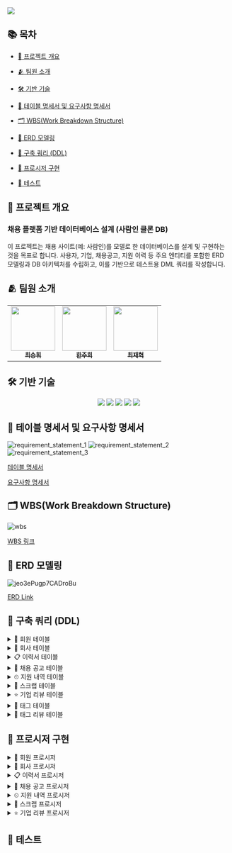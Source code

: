 <img src="https://capsule-render.vercel.app/api?type=waving&color=auto&height=250&section=header&text=7%20Team%20Job%20Market&desc=DB%20프로젝트&fontAlignY=35&descAlign=80&descAlignY=50&fontSize=80" />

## 📚 목차

- [📌 프로젝트 개요](#-프로젝트-개요)

- [🫂 팀원 소개](#-팀원-소개)

- [🛠️ 기반 기술](#%EF%B8%8F-기반-기술)

- [📄 테이블 명세서 및 요구사항 명세서](#-테이블-명세서-및-요구사항-명세서)
    
- [🗂️ WBS(Work Breakdown Structure)](#%EF%B8%8F-wbswork-breakdown-structure)
    
- [🧩 ERD 모델링](#-erd-모델링)
    
- [📌 구축 쿼리 (DDL)](#-구축-쿼리-ddl)

- [📌 프로시저 구현](#-프로시저-구현)
    
- [🧪 테스트](#-테스트)
    

## 📌 프로젝트 개요

### 채용 플랫폼 기반 데이터베이스 설계 (사람인 클론 DB)

이 프로젝트는 채용 사이트(예: 사람인)를 모델로 한 데이터베이스를 설계 및 구현하는 것을 목표로 합니다. 사용자, 기업, 채용공고, 지원 이력 등 주요 엔티티를 포함한 ERD 모델링과 DB 아키텍처를 수립하고, 이를 기반으로 테스트용 DML 쿼리를 작성합니다.


## 🫂 팀원 소개

<table align="center">
  <tbody>
    <tr>
      <td align="center"><a href="https://github.com/kishinoa"><img src="https://avatars.githubusercontent.com/u/109147221?v=4" width="100px;" alt=""/><br /><sub><b> 최승휘 </b></sub></a><br /></td>
      <td align="center"><a href="https://github.com/jh-story"><img src="https://avatars.githubusercontent.com/u/189600163?v=4" width="100px;" alt=""/><br /><sub><b> 한주희 </b></sub></a><br /></td>
      <td align="center"><a href="https://github.com/chaserChoi"><img src="https://avatars.githubusercontent.com/u/146907065?v=4" width="100px;" alt=""/><br /><sub><b> 최재혁 </b></sub></a><br /></td>
    </tr>
  </tbody>
</table>


## 🛠️ 기반 기술

<p align="center">
  <img src="https://img.shields.io/badge/MariaDB-003545?style=for-the-badge&logo=mariadb&logoColor=white" />
  <img src="https://img.shields.io/badge/ERDCloud-1F1F1F?style=for-the-badge&logo=cloud&logoColor=white" />
  <img src="https://img.shields.io/badge/MySQL%20Workbench-4479A1?style=for-the-badge&logo=mysql&logoColor=white" />
  <img src="https://img.shields.io/badge/DataGrip-000000?style=for-the-badge&logo=datagrip&logoColor=white" />
  <img src="https://img.shields.io/badge/SQL-336791?style=for-the-badge&logo=sqlite&logoColor=white" />
</p>


## 📄 테이블 명세서 및 요구사항 명세서

![requirement_statement_1](https://github.com/user-attachments/assets/f3e5c12f-6f44-44a5-93f1-c57533d88471)
![requirement_statement_2](https://github.com/user-attachments/assets/8eefa237-f1a0-4689-9983-7061393b32e3)
![requirement_statement_3](https://github.com/user-attachments/assets/59865f17-67d1-4515-8535-c439ab07c543)

[테이블 명세서](https://docs.google.com/spreadsheets/d/1hTqacqHRHbYbnGm-4wQmmA5KcH_lW9ZH21sl9GiFgTY/edit?gid=356922980#gid=356922980)

[요구사항 명세서](https://docs.google.com/spreadsheets/d/1hTqacqHRHbYbnGm-4wQmmA5KcH_lW9ZH21sl9GiFgTY/edit?gid=933404418#gid=933404418)


## 🗂️ WBS(Work Breakdown Structure)

![wbs](https://github.com/user-attachments/assets/ee96ccc6-54c3-4564-a292-d3ab4e0475fa)

[WBS 링크](https://docs.google.com/spreadsheets/d/1hTqacqHRHbYbnGm-4wQmmA5KcH_lW9ZH21sl9GiFgTY/edit?gid=0#gid=0)


## 🧩 ERD 모델링

![jeo3ePugp7CADroBu](https://github.com/user-attachments/assets/ed9d11ec-1453-4edf-8ab0-c659f78f169d)

[ERD Link](https://www.erdcloud.com/d/jeo3ePugp7CADroBu)


## 📌 구축 쿼리 (DDL)

<details>
<summary>🙆 회원 테이블</summary>
<div>

```sql
create table member (
    id			bigint primary key auto_increment,
    email			varchar(255) not null unique,
    name			varchar(255) not null,
    password		varchar(255) not null,
    account_date	datetime not null default CURRENT_TIMESTAMP,
    member_type		enum('user', 'company') default 'user',
    state			enum('online', 'offline', 'withdraw') default 'offline'
)
```

</div>
</details>
<details>
<summary>🏢 회사 테이블</summary>
<div markdown="1">

```sql
create table company (
    id			bigint primary key auto_increment,
    name			varchar(255) not null,
    address			varchar(255) not null,
    homepage		varchar(255) not null,
    phone_number	varchar(255) not null,
    member_id		bigint not null,
    foreign key(member_id) references member(id)
);
```

</div>
</details>
<details>
<summary>📋 이력서 테이블</summary>
<div markdown="1">

```sql
create table resume (
    id			bigint primary key auto_increment,
    title			varchar(255) not null,
    contents		varchar(1000) not null,
    create_time		datetime not null default CURRENT_TIMESTAMP,
    update_time		datetime,
    member_id		bigint not null,
    foreign key(member_id) references member(id)
);
```

</div>
</details>
<details>
<summary>📣 채용 공고 테이블</summary>
<div markdown="1">

```sql
create table job_posting (
    id			bigint primary key auto_increment,
    title			varchar(255) not null,
    contents		varchar(255) not null,
    career			varchar(1000) not null,
    salary			varchar(255) not null,
    category		varchar(255) not null,
    state			enum('hiring', 'deadline') default 'hiring',
    create_time		datetime not null default CURRENT_TIMESTAMP,
    deadline		datetime,
    company_id		bigint not null,
    foreign key(company_id) references company(id)
);
```

</div>
</details>
<details>
<summary>⏲ 지원 내역 테이블</summary>
<div markdown="1">

```sql
create table appli_record (
    id			bigint primary key auto_increment,
    resume_id		bigint not null,
    posting_id		bigint not null,
    appli_time		datetime not null default CURRENT_TIMESTAMP,
    result          enum('apply', 'passed', 'failed') not null default 'apply',
    foreign key(resume_id) references resume(id),
    foreign key(posting_id) references job_posting(id)
);
```

</div>
</details>
<details>
<summary>📎 스크랩 테이블</summary>
<div markdown="1">

```sql
create table scrap (
    id			bigint primary key auto_increment,
    member_id		bigint not null,
    posting_id		bigint not null,
    scrap_time		datetime not null default CURRENT_TIMESTAMP,
    foreign key(member_id) references member(id),
    foreign key(posting_id) references job_posting(id)
);
```

</div>
</details>
<details>
<summary>⭐ 기업 리뷰 테이블</summary>
<div markdown="1">

```sql
create table review (
    id			bigint primary key auto_increment,
    rating			decimal(2, 1) not null default 0.0,
    contents		varchar(1000) not null,
    create_time		datetime not null default CURRENT_TIMESTAMP,
    update_time		datetime,
    member_id		bigint not null,
    company_id		bigint not null,
    foreign key(member_id) references member(id),
    foreign key(company_id) references company(id)
);
```

</div>
</details>
<details>
<summary>🔖 태그 테이블</summary>
<div markdown="1">

```sql
create table tag (
    id			bigint primary key auto_increment,
    contents		varchar(255)
);
```

</div>
</details>
<details>
<summary>🔖 태그 리뷰 테이블</summary>
<div markdown="1">

```sql
create table tag_review (
    id			bigint primary key auto_increment,
    tag_id			bigint not null,
    review_id		bigint not null,
    foreign key(review_id) references review(id),
    foreign key(tag_id) references tag(id)
);
```

</div>
</details>


## 📌 프로시저 구현

<details>
<summary>🙆 회원 프로시저</summary>
<div>    
<details>  
<summary> 회원 가입 </summary>
    
```sql
delimiter //
CREATE PROCEDURE signup (in emailInput varchar(255), in nameInput varchar(255), in passwordInput varchar(255), in typeInput int)
begin
	if (select 1=1 from member where email = emailInput) then
		signal sqlstate '45000' set message_text = '이미 가입된 계정입니다.';
	else 
		if typeInput = 0 then
			insert into member(email, name, password) values(emailInput, nameInput, passwordInput);
            select '개인계정 가입 완료!' as message;
		else 
			insert into member(email, name, password, member_type) values(emailInput, nameInput, passwordInput, 'company');
            select '회사계정 가입 완료!' as message;
		end if;
	end if;
end //
delimiter ;
```

```sql
call signup('aa@naver.com', '호날두', '1234', 0);
call signup('ab@naver.com', '손흥민', '1234', 0);
call signup('ac@naver.com', '김민재', '1234', 0);
call signup('ad@naver.com', '메시', '1234', 1);
call signup('ae@naver.com', '홍명보', '1234', 1);
```

![회원_등록](https://github.com/user-attachments/assets/dd52741d-81ce-48cf-9937-88d74274ec56)

</details>
<details>
    
<summary> 로그인 </summary>
    
```sql
-- 로그인 프로시저
delimiter //
create procedure login (in emailInput varchar(255), in passwordInput varchar(255))
begin
	select password into @password from member where email = emailInput;
	if (select 1=1 from member where email = emailInput) then
		if @password = passwordInput then
			update member set state = 'online' where email = emailInput;
			select '로그인 완료!' as message;
		else
			signal sqlstate '45000' set message_text = '비밀번호가 틀렸습니다.';
		end if;
	else 
		signal sqlstate '45000' set message_text = '존재하지 않는 계정입니다.';
	end if;
end //
delimiter ;
```

```sql
call login('aa@naver.com', '1234');
```

![로그인](https://github.com/user-attachments/assets/e210efa2-6bee-405c-8f10-2373390c7e89)

</details>
<details>
    
<summary> 로그아웃 </summary>
    
```sql
-- 로그아웃 프로시저
delimiter //
create procedure logout (in emailInput varchar(255), in passwordInput varchar(255))
begin
	select password, state into @password, @state from member where email = emailInput;
	if (select 1=1 from member where email = emailInput) then
		if @password = passwordInput then
			if @state = 'online' then
				update member set state = 'offline' where email = emailInput;
				select '로그아웃 완료!' as message;
			else
				signal sqlstate '45000' set message_text = '온라인 상태가 아닙니다.';
			end if;
		else
			signal sqlstate '45000' set message_text = '비밀번호가 틀렸습니다.';
		end if;
	else 
		signal sqlstate '45000' set message_text = '존재하지 않는 계정입니다.';
	end if;
end //
delimiter ;
```

```sql
call logout('aa@naver.com', '1234');
```

![로그아웃](https://github.com/user-attachments/assets/8e6f551b-4831-48d1-9108-f980b539fc19)

</details>
<details>
    
<summary> 유저 정보 수정 </summary>
    
```sql
-- 유저 정보 수정 프로시저
delimiter //
create procedure userupdate (in emailInput varchar(255), in nameInput varchar(255), in passwordInput varchar(255))
begin
	select state into @state from member where email = emailInput;
	if (select 1=1 from member where email = emailInput) then
		if @state = 'online' then
			update member set name = nameInput, password = passwordInput where email = emailInput;
			select '회원정보 수정 완료!' as message;
		else
			signal sqlstate '45000' set message_text = '오프라인 상태입니다.';
		end if;
	else 
		signal sqlstate '45000' set message_text = '존재하지 않는 계정입니다.';
	end if;
end //
delimiter ;
```

```sql
call userupdate('aa@naver.com', '호날두', '0123');
```

![유저_정보_수정](https://github.com/user-attachments/assets/62df38c0-3609-40e3-8609-9d8bc21a222e)

</details>
<details>
    
<summary> 회원 탈퇴 </summary>
    
```sql
-- 회원 탈퇴 프로시저
delimiter //
create procedure withdrawal (in emailInput varchar(255), in passwordInput varchar(255))
begin
	select state, password into @state, @password from member where email = emailInput;
	if (select 1=1 from member where email = emailInput) then
		if @state = 'online' then
			if @password = passwordInput then
				update member set state = 'withdraw' where email = emailInput;
				select '회원 탈퇴 완료!' as message;
			else
				signal sqlstate '45000' set message_text = '비밀번호가 틀렸습니다.';
			end if;
		else
			signal sqlstate '45000' set message_text = '오프라인 상태입니다.';
		end if;
	else 
		signal sqlstate '45000' set message_text = '존재하지 않는 계정입니다.';
	end if;
end //
delimiter ;
```

```sql
call withdrawal('aa@naver.com', '0123');
```

![회원_탈퇴](https://github.com/user-attachments/assets/23d23bc0-8600-4e04-83c0-3bf6e7d045c5)

</details>
<details>
    
<summary> 회원 복구 </summary>
    
```sql
-- 회원 복구 프로시저
delimiter //
create procedure recovery (in emailInput varchar(255), in passwordInput varchar(255))
begin
	select state, password into @state, @password from member where email = emailInput;
	if (select 1=1 from member where email = emailInput) then
		if @state = 'withdraw' then
			if @password = passwordInput then
				update member set state = 'offline' where email = emailInput;
				select '회원복구 완료!' as message;
			else
				signal sqlstate '45000' set message_text = '비밀번호가 틀렸습니다.';
			end if;
		else
			signal sqlstate '45000' set message_text = '탈퇴한 계정이 아닙니다.';
		end if;
	else 
		signal sqlstate '45000' set message_text = '탈퇴한 계정이 아닙니다.';
	end if;
end //
delimiter ;
```

```sql
call recovery('aa@naver.com', '0123');
```

![회원_복구](https://github.com/user-attachments/assets/5d2d4054-69e7-45f5-9c1c-485bc62eeec3)

</details>
</div>
</details>

<details>
<summary>🏢 회사 프로시저</summary>
<div markdown="1">

<details>  
<summary> 회사 정보 등록 & 수정 </summary>
    
```sql
-- 회사 정보 등록 and 수정 프로시저
delimiter //
create procedure companyinup (in emailInput varchar(255), in companynameInput varchar(255), in addressInput varchar(255), in homepageInput varchar(255), in phonenumInput varchar(255))
begin
	select state, member_type, id into @state, @type, @id from member where email = emailInput;
	if (select 1=1 from member where email = emailInput) then
		if @state = 'online' then
			if @type = 'company' then
				if (select 1=1 from company where member_id = @id) then
					update company set name = companynameInput, address = addressInput, homepage = homepageInput, phone_number = phonenumInput where member_id = @id;
					select '회사정보 수정 완료!' as message;
				else
					insert into company(name, address, homepage, phone_number, member_id) values(companynameInput, addressInput, homepageInput, phonenumInput, @id);
					select '회사정보 등록 완료!' as message;
				end if;
			else
				signal sqlstate '45000' set message_text = '회사 계정만 등록 가능';
			end if;
		else
			signal sqlstate '45000' set message_text = '온라인상태가 아닙니다.';
		end if;
	else 
		signal sqlstate '45000' set message_text = '존재하지 않는 계정입니다.';
	end if;
end //
delimiter ;
```

```sql
-- 등록
call companyinup('ad@naver.com', '바르셀로나', '스페인 바르셀로나', 'www.ad.com', '010-1234-5678');

-- 수정 (프로시저 같음)
call companyinup('ad@naver.com', '바르셀로나', '스페인 바르셀로나', 'www.ad.com', '010-1234-1234');
```

![회사_정보_등록](https://github.com/user-attachments/assets/05c5db8b-55b7-4976-b135-e9f4add1e74f)

![회사_수정](https://github.com/user-attachments/assets/10b0d88b-2d60-4f8c-979d-c6df71c48a9c)

</details>
<details>
    
<summary> 회사 정보 삭제 </summary>
    
```sql
-- 회사 정보 삭제 프로시저
delimiter //
create procedure companydel (in emailInput varchar(255))
begin
	select state, member_type, id into @state, @type, @id from member where email = emailInput;
	if (select 1=1 from member where email = emailInput) then
		if @state = 'online' then
			if @type = 'company' then
				if (select 1=1 from company where member_id = @id) then
					delete from company where member_id = @id;
					select '회사 정보 삭제 완료!' as message;
				else
					signal sqlstate '45000' set message_text = '등록한 회사 정보가 없음';
				end if;
			else
				signal sqlstate '45000' set message_text = '회사 계정만 삭제 가능';
			end if;
		else
			signal sqlstate '45000' set message_text = '온라인 상태가 아닙니다.';
		end if;
	else 
		signal sqlstate '45000' set message_text = '존재하지 않는 계정입니다.';
	end if;
end //
delimiter ;
```

```sql
call companydel('ad@naver.com');
```

![회사_삭제](https://github.com/user-attachments/assets/741a9363-4f33-4732-b569-3eb2a29558a9)

</details>
</div>
</details>

<details>
<summary>📋 이력서 프로시저</summary>
<div markdown="1">

<details>  
<summary> 이력서 등록 </summary>
    
```sql
-- 이력서 등록 프로시저
-- 개인 계정 -> 이력서 등록 (제목, 내용)
DELIMITER //
create procedure RESUME_001(
    in titleInput varchar(255),
    in contentsInput varchar(1000),
    in memberIdInput bigint
)
begin
    if exists(select 1 from member where id = memberIdInput and member_type = 'user' and state = 'online') then
        if (select 1 from resume where member_id = memberIdInput and title = titleInput) then
            -- 이미 등록된 이력서 제목이 존재하는 경우 오류 발생
            signal sqlstate '45000' set message_text = '이미 등록된 이력서 제목이 존재합니다.';
        else
            insert into resume (title, contents, member_id)
                values (titleInput, contentsInput, memberIdInput);

            -- 이력서 등록 성공 메세지
            select '이력서 등록 완료!' as message;
        end if;
    else
        -- 개인 계정이 아닌 경우 오류 발생
        signal sqlstate '45000' set message_text = '개인 계정만 등록 가능!';
    end if;
end //
delimiter ;
```

```sql
call RESUME_001('이력서1', '바르셀로나 지원합니다.', 1);
call RESUME_001('이력서2', '국가대표 공격수 지원합니다.', 2);
call RESUME_001('이력서3', '국가대표 수비수 지원합니다.', 3);
```

![이력서_등록](https://github.com/user-attachments/assets/95aa9992-c1d0-4407-85b5-dc434d025f4b)

</details>
<details>
    
<summary> 이력서 수정 </summary>
    
```sql
-- 이력서 수정 프로시저
-- 이력서 내용 수정
delimiter //
create procedure RESUME_002(
    in memberIdInput bigint, 
    in idInput bigint,
    in titleInput varchar(255),
    in contentsInput varchar(1000))
begin
    -- 이력서 ID가 존재하는지 확인
    if exists(select 1 from member where id = memberIdInput and member_type = 'user' and state = 'online') then
        update resume
        set title = titleInput,
            contents = contentsInput,
            update_time = CURRENT_TIMESTAMP
        where id = idInput;

        select '이력서가 수정되었습니다.' as message;
    else
        -- 개인 계정이 아닌 경우 오류 발생
        signal sqlstate '45000' set message_text = '개인 계정 및 online 상태만 수정 가능!';
    end if;
end //
delimiter ;
```

```sql
call RESUME_002(3, 3, '이력서4', '국가대표 수비수 지원합니다.');
```

![이력서_수정](https://github.com/user-attachments/assets/89e552f1-8f08-45b1-8072-30c122e4b75d)

</details>
<details>
    
<summary> 이력서 삭제 </summary>
    
```sql
-- 이력서 삭제 프로시저
-- ✔️ 회사 계정 → 공고 삭제
delimiter //
create procedure RESUME_003(
    in memberIdInput bigint, 
    in idInput bigint
)
begin
    if exists(select 1 from member where id = memberIdInput and member_type = 'user' and state = 'online') then
        delete from resume
        where id = idInput;

        select '이력서가 삭제되었습니다.' as message;
    else
        -- 개인 계정이 아닌 경우 오류 발생
        signal sqlstate '45000' set message_text = '개인 계정 및 online 상태만 삭제 가능!';
    end if;
end //
delimiter ;
```

```sql
call RESUME_003(3, 3);
```

![이력서_삭제](https://github.com/user-attachments/assets/bf7a025d-c5f5-471c-ba8f-b31541d7cd6d)

</details>

</div>
</details>

<details>
<summary>📣 채용 공고 프로시저</summary>
<div markdown="1">

<details>  
<summary> 공고 등록 </summary>
    
```sql
-- 공고 등록 프로시저
-- ✔️ 회사 계정 → 공고 등록 가능
-- 제목, 내용, 경력, 연봉, 마감시간, 카테고리, 상태
delimiter //
create procedure POSTING_001(
    IN memberIdInput BIGINT,
    IN titleInput VARCHAR(255),
    IN contentsInput VARCHAR(255),
    IN careerInput VARCHAR(1000),
    IN salaryInput VARCHAR(255),
    IN categoryInput VARCHAR(255),
    IN deadlineInput DATETIME
)
begin
    -- 회사 계정 ID 변수
    declare v_company_id bigint;

    -- 회사 계정 확인
    if exists(select 1 from member where id = memberIdInput and member_type = 'company' and state = 'online') then
        -- 회사 ID 조회
        select id into v_company_id from company where member_id = memberIdInput;

        -- 채용 공고 등록
        insert into job_posting(title, contents, career, salary, category, deadline, company_id)
            VALUES (titleInput, contentsInput, careerInput, salaryInput, categoryInput, deadlineInput, v_company_id);
    else
        -- 회사 계정이 아닌 경우 오류 발생
        signal sqlstate '45000' set message_text = '회사 계정만 등록 가능';
    end if;
end //
delimiter ;
```

```sql
call POSTING_001(4, '선수모집', '선수 구합니다', '1년', '3000만원', '스포츠', '2025-06-10');
call POSTING_001(5, '국가대표 모집', '선수 구합니다', '1년', '3000만원', '스포츠', '2025-06-09');
```

![공고_등록](https://github.com/user-attachments/assets/d59500f8-6ca7-4d48-b1ef-6d6d56b1809a)

</details>
<details>
    
<summary> 공고 수정 </summary>
    
```sql
-- 공고 수정 프로시저
-- ✔️ 회사 계정 → 원하는 공고 수정 가능
-- 제목, 내용, 경력, 연봉, 마감시간, 카테고리
delimiter //
create procedure POSTING_002(
    in memberIdInput bigint,
    in postingIdInput bigint,
    in titleInput varchar(255),
    in contentsInput varchar(255),
    in careerInput varchar(1000),
    in salaryInput varchar(255),
    in categoryInput varchar(255),
    in deadlineInput datetime
)
begin
    -- 회사 계정 ID 변수
    declare v_company_id bigint;

    -- 회사 계정 확인
    if exists(select 1 from member where id = memberIdInput and member_type = 'company' and state = 'online') then
        select id into v_company_id from company where member_id = memberIdInput;

        -- 공고 ID & 회사 ID 일치한지 확인
        if exists(select 1 from job_posting where id = postingIdInput and company_id = v_company_id) then
            update job_posting
            set title = titleInput,
                contents = contentsInput,
                career = careerInput,
                salary = salaryInput,
                category = categoryInput,
                deadline = deadlineInput
            where id = postingIdInput;
        else
            -- 공고가 존재하지 않거나 수정 권한이 없는 경우(회사ID 다른 경우) 오류 발생
            signal sqlstate '45000' set message_text = '수정 권한이 없거나 존재하지 않는 공고입니다.';
        end if;
    else
        -- 회사 계정이 아닌 경우 오류 발생
        signal sqlstate '45000' set message_text = '회사 계정만 수정 가능!';
    end if;
end //
delimiter ;
```

```sql
call POSTING_002(4, 1, '선수모집', '선수 구합니다', '1년', '3500만원', '스포츠', '2025-06-10');
```

![공고_수정](https://github.com/user-attachments/assets/beab0ec5-fb90-4fb6-924c-5d854bd1bbcf)

</details>
<details>
    
<summary> 공고 상태 변경 </summary>
    
```sql
-- 공고 상태 변경 프로시저
-- ✔️ 회사 계정 → 공고 마감시간 지날 시에 상태 변경
# (기본은 고용중(hiring) > 마감(deadline)으로 상태 변경)
delimiter //
create procedure POSTING_003()
begin
    update job_posting
    set state = 'deadline'
    where deadline < now()
    and state = 'hiring';
end //
delimiter ;
```

```sql
call POSTING_003();
```

![공고_상태_등록](https://github.com/user-attachments/assets/609e72f5-c132-4329-9275-c32e523de93d)

</details>
<details>
    
<summary> 공고 삭제 </summary>
    
```sql
-- 공고 삭제 프로시저
-- ✔️ 회사 계정 → 공고 삭제
delimiter //
create procedure POSTING_004(
    in memberIdInput bigint,
    in postingIdInput bigint
)
begin
    -- 회사 계정 ID 변수
    declare v_company_id bigint;

    -- 회사 계정 확인
    if exists(select 1 from member where id = memberIdInput and member_type = 'company' and state = 'online') then
        select id into v_company_id from company where member_id = memberIdInput;

        -- 공고 ID & 회사 ID 일치한지 확인
        if exists(select 1 from job_posting where id = postingIdInput and company_id = v_company_id) then
            delete from job_posting where id = postingIdInput;
        else
            -- 공고가 존재하지 않거나 삭제 권한이 없는 경우(회사ID 다른 경우) 오류 발생
            signal sqlstate '45000' set message_text = '삭제 권한 없거나 존재하지 않는 공고입니다!';
        end if;
    else
        -- 회사 계정이 아닌 경우 오류 발생
        signal sqlstate '45000' set message_text = '회사 계정만 삭제 가능!';
    end if;
end //
delimiter ;
```

```sql
call POSTING_004(5, 2);
```

![공고_삭제](https://github.com/user-attachments/assets/83d57fd1-bd4f-4d2a-914f-a1d1496d0e04)

</details>

</div>
</details>

<details>
<summary>⏲ 지원 내역 프로시저</summary>
<div markdown="1">

<details>
    
<summary> 이력서 지원 </summary>
    
```sql
-- 지원 내역 프로시저
-- 이력서 지원
-- ✔️ 사용자의 이력서를 공고에 지원
delimiter //
create procedure APPLY_001(
    in memberIdInput bigint,
    in resumeIdInput bigint,
    in postingIdInput bigint
)
begin
    declare v_resume_owner bigint;
    declare v_deadline datetime;

    -- 회원 상태 확인
    IF EXISTS (
        select 1 from member
        where id = memberIdInput and state = 'online'
    ) then
        -- 이력서 소유자 확인
        select member_id into v_resume_owner from resume where id = resumeIdInput;
        select deadline into v_deadline from job_posting where id = postingIdInput;

        if v_resume_owner = memberIdInput then
            if v_deadline is null or v_deadline > now() then
                insert into appli_record (resume_id, posting_id)
                values (resumeIdInput, postingIdInput);
            else
                signal sqlstate '45000'
                    set message_text = '해당 공고는 마감되었습니다. 지원할 수 없습니다.';
            end if;
        else
            signal sqlstate '45000'
                set message_text = '해당 이력서는 이 회원의 것이 아닙니다.';
        end if;
    else
        signal sqlstate '45000'
            set message_text = '회원 상태가 online일 경우에만 지원할 수 있습니다.';
    end if;
end //
delimiter ;
```

```sql
call APPLY_001(1, 1, 1);
call APPLY_001(2, 2, 3);
call APPLY_001(3, 4, 3);
```

![지원_내역_조회](https://github.com/user-attachments/assets/6f5d3434-8a03-4362-b67e-d63a4c29b8cc)

</details>
<details>
    
<summary> 지원 상태 변경 (합/불) </summary>
    
```sql
-- 지원 상태 변경(합격, 불합격)
delimiter //
create procedure changeresult (in memIdInput bigint, in postingIdInput bigint, in resumeIdInput bigint)
begin
	select state, member_type into @state, @type from member where id = memIdInput;
	if @type = 'company' then
		if @state = 'online' then
			select state into @post_state from job_posting where id = postingIdInput;
			if @post_state = 'deadline' then
				update appli_record set result = 'passed' where posting_id = postingIdInput and resume_id = resumeIdInput;
				update appli_record set result = 'failed' where posting_id = postingIdInput and result = 'apply';
			else
				signal sqlstate '45000' set message_text = '채용중인 공고 입니다.';
			end if;
		else
			signal sqlstate '45000' set message_text = '온라인 상태가 아닙니다.';
		end if;
	else
		signal sqlstate '45000' set message_text = '회사 계정으로 로그인 하세요.';
	end if;
end //
delimiter ;
```

```sql
call changeresult(5, 3, 2);
```

![지원결과상태변경](https://github.com/user-attachments/assets/f7967d1f-ebc4-4c97-b99e-319c9513adb6)

</details>

</div>
</details>

<details>
<summary>📎 스크랩 프로시저</summary>
<div markdown="1">

<details>
    
<summary> 스크랩 추가 </summary>
    
```sql
-- 스크랩 추가
delimiter //
create procedure scrapinsert (in memIdInput bigint, in postingIdInput bigint)
begin
	select state, member_type into @state, @type from member where id = memIdInput;
	if @type = 'user' then
		if @state = 'online' then
			select state into @post_state from job_posting where id = postingIdInput;
			if @post_state = 'hiring' then
				insert into scrap(member_id, posting_id) values(memIdInput, postingIdInput);
                select '스크랩 추가 완료!' as message;
			else
				signal sqlstate '45000' set message_text = '채용중인 공고가 아닙니다.';
			end if;
		else
			signal sqlstate '45000' set message_text = '온라인 상태가 아닙니다.';
		end if;
	else
		signal sqlstate '45000' set message_text = '개인 계정으로 로그인 하세요.';
	end if;
end //
delimiter ;
```

```sql
call scrapinsert(1, 1);
```

![스크랩_추가](https://github.com/user-attachments/assets/3ba6b88e-37eb-4d29-8862-315c22fa0cb0)

</details>
<details>
    
<summary> 스크랩 삭제 </summary>
    
```sql
-- 스크랩 삭제
delimiter //
create procedure scrapdelete (in memIdInput bigint, in scrapIdInput bigint)
begin
	select state, member_type into @state, @type from member where id = memIdInput;
	if @type = 'user' then
		if @state = 'online' then
			if (select 1=1 from scrap where id = scrapIdInput) then
				if (select 1=1 from scrap where id = scrapIdInput and member_id = memIdInput) then
					delete from scrap where id = scrapIdInput;
                    select '스크랩 삭제 완료!' as message;
				else
					signal sqlstate '45000' set message_text = '본인 스크랩이 아닙니다.';
				end if;
			else
				signal sqlstate '45000' set message_text = '스크랩이 존재하지 않습니다.';
			end if;
		else
			signal sqlstate '45000' set message_text = '온라인 상태가 아닙니다.';
		end if;
	else
		signal sqlstate '45000' set message_text = '개인 계정으로 로그인 하세요.';
	end if;
end //
delimiter ;
```

```sql
call scrapdelete(1, 1);
```

![스크랩_삭제](https://github.com/user-attachments/assets/90a37e59-35fc-4db2-b7cc-8d180b2d785a)

</details>

</div>
</details>

<details>
<summary>⭐ 기업 리뷰 프로시저</summary>
<div markdown="1">

<details>
    
<summary> 리뷰 생성 </summary>
    
```sql
-- 리뷰 생성
delimiter //
create procedure reviewinsert (in memIdInput bigint, in companyIdInput bigint, in ratingInput decimal(2,1), in contentsInput varchar(1000), in tagInput varchar(255))
begin
	select state, member_type into @state, @type from member where id = memIdInput;
	if @type = 'user' then
		if @state = 'online' then
			if (select 1=1 from review where member_id = memIdInput and company_id = companyIdInput) then
				signal sqlstate '45000' set message_text = '이미 평가한 회사입니다.';
			else 
				insert into review(rating, contents, member_id, company_id) values(ratingInput, contentsInput, memIdInput, companyIdInput);
				select id into @review_id from review order by id desc limit 1;
				if (select 1=1 from tag where contents = tagInput) then
					select id into @tag_id from tag where contents = tagInput;
				else
					insert into tag(contents) values(tagInput);
					select id into @tag_id from tag order by id desc limit 1;
				end if;
				insert into tag_review(review_id, tag_id) values(@review_id, @tag_id);
                select '리뷰 등록 완료!' as message;
			end if;
		else
			signal sqlstate '45000' set message_text = '온라인 상태가 아닙니다.';
		end if;
	else
		signal sqlstate '45000' set message_text = '개인 계정으로 로그인 하세요.';
	end if;
end //
delimiter ;
```

```sql
call reviewinsert(1, 2, 4.0, '좋아요', 'good');
```

![리뷰_생성](https://github.com/user-attachments/assets/7c45eac7-14d4-4dae-87e4-f2147f6a6cf2)

</details>
<details>
    
<summary> 리뷰 수정 </summary>
    
```sql
-- 리뷰 수정
delimiter //
create procedure reviewupdate (in memIdInput bigint, in reviewIdInput bigint, in ratingInput decimal(2,1), in contentsInput varchar(1000))
begin
	select state, member_type into @state, @type from member where id = memIdInput;
	if @type = 'user' then
		if @state = 'online' then
			if(select 1=1 from review where id = reviewIdInput and member_id = memIdInput) then
				update review set rating = ratingInput, contents = contentsInput, update_time = now() where id = reviewIdInput;
                select '리뷰 수정 완료!' as message;
			else
				signal sqlstate '45000' set message_text = '본인 리뷰가 아닙니다.';
			end if;
		else
			signal sqlstate '45000' set message_text = '온라인 상태가 아닙니다.';
		end if;
	else
		signal sqlstate '45000' set message_text = '개인 계정으로 로그인 하세요.';
	end if;
end //
delimiter ;
```

```sql
call reviewupdate(1, 1, 3.5, '좋아요');
```

![리뷰_수정](https://github.com/user-attachments/assets/1ad067df-0f61-4deb-abfc-6acc934b89cf)

</details>
<details>
    
<summary> 리뷰 삭제 </summary>
    
```sql
-- 리뷰 삭제
delimiter //
create procedure reviewdelete (in memIdInput bigint, in reviewIdInput bigint)
begin
	select state, member_type into @state, @type from member where id = memIdInput;
	if @type = 'user' then
		if @state = 'online' then
			if (select 1=1 from review where id = reviewIdInput and member_id = memIdInput) then
				delete from tag_review where review_id = reviewIdInput;
				delete from review where id = reviewIdInput;
                select '리뷰 삭제 완료!' as message;
			else
				signal sqlstate '45000' set message_text = '본인 리뷰가 아닙니다.';
			end if;
		else
			signal sqlstate '45000' set message_text = '온라인 상태가 아닙니다.';
		end if;
	else
		signal sqlstate '45000' set message_text = '개인 계정으로 로그인 하세요.';
	end if;
end //
delimiter ;
```

```sql
call reviewdelete(1, 1);
```

![리뷰_삭제](https://github.com/user-attachments/assets/d8c8ac2f-878e-4843-b5a8-34de04800601)

</details>

</div>
</details>


## 🧪 테스트
